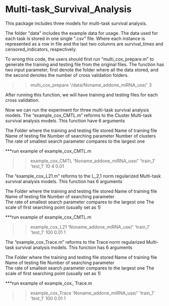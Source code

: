 # Multi-task_Survival_Analysis
This package includes three models for multi-task survival analysis.

The folder "data" includes the example data for usage. The data used for each task is stored in one single ".csv" file. Where each instance is represented as a row in file and the last two columns are survival_times and censored_indicators, respectively. 

To wrong this code, the users should first run “multi_cox_prepare.m” to generate the training and testing file from the original files. The function has two input parameter, first denote the folder where all the data stored, and the second denotes the number of cross validation folders. 

>> multi_cox_prepare '/data/Noname_addone_miRNA_use/' 3

After running this function, we will have training and testing files for each cross validation.

Now we can run the experiment for three multi-task survival analysis models.
The “example_cox_CMTL.m” reforms to the Cluster Multi-task survival analysis models. This function have 6 arguments

The Folder where the training and testing file stored
Name of training file
Name of testing file
Number of searching parameter
Number of clusters
The rate of smallest search parameter compares to the largest one 

***run example of example_cox_CMTL.m
>> example_cox_CMTL 'Noname_addone_miRNA_use/' 'train_1' 'test_1' 10 4 0.01

The “example_cox_L21.m” reforms to the L_2,1 norm regularized Multi-task survival analysis models. This function has 6 arguments

The Folder where the training and testing file stored
Name of training file
Name of testing file
Number of searching parameter  
The rate of smallest search parameter compares to the largest one 
The scale of first searching point (usually set as 1)

***run example of example_cox_CMTL.m
>> example_cox_L21 'Noname_addone_miRNA_use/' 'train_1' 'test_1' 100 0.01 1


The “example_cox_Trace.m” reforms to the Trace norm regularized Multi-task survival analysis models. This function has 6 arguments

The Folder where the training and testing file stored
Name of training file
Name of testing file
Number of searching parameter  
The rate of smallest search parameter compares to the largest one 
The scale of first searching point (usually set as 1)

***run example of example_cox_ Trace.m
>> example_cox_Trace 'Noname_addone_miRNA_use/' 'train_1' 'test_1' 100 0.01 1
